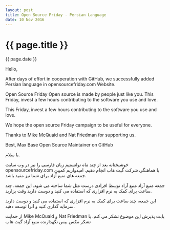 ```yaml
---
layout: post
title: Open Source Friday - Persian Language
date: 10 Nov 2016
---
```

{{ page.title }}
================

<p class="meta">{{ page.date }}</p>

Hello,

After days of effort in cooperation with GitHub, we successfully added Persian language in opensourcefriday.com Website.

Open Source Friday
Open source is made by people just like you. This Friday, invest a few hours contributing to the software you use and love.

This Friday, invest a few hours contributing to the software you use and love.

We hope the open source Friday campaign to be useful for everyone.

Thanks to Mike McQuaid and Nat Friedman for supporting us.

Best,
Max Base
Open Source Maintainer on GitHub

با سلام.

خوشبختانه بعد از چند ماه توانستیم زبان فارسی را نیز در وب سایت opensourcefriday.com با هماهنگی شرکت گیت هاب انجام دهیم.
امیدواریم کمپین جمعه های منبع آزاد برای شما نیز مفید باشد.

جمعه منبع آزاد
منبع آزاد توسط افرادی درست مثل شما ساخته می شود. این جمعه، چند ساعت برای کمک به نرم افزاری که استفاده می کنید و دوست دارید وقت بزارید.

این جمعه، چند ساعت برای کمک به نرم افزاری که استفاده می کنید و دوست دارید سرمایه گذاری کنید و آنرا توسعه دهید.

از حمایت Mike McQuaid و Nat Friedman بابت پذیرش این موضوع تشکر می کنم.
با تشکر
مکس بیس
نگهدارنده منبع آزاد گیت هاب
